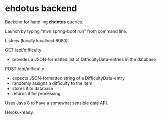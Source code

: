 ehdotus backend
===============

Backend for handling **ehdotus** queries.

Launch by typing "mvn spring-boot:run" from command line.

Listens (locally localhost:8080):

GET /api/difficulty
 - provides a JSON-formatted list of DifficultyData-entries in the database

POST /api/difficulty
 - expects JSON-formatted string of a DifficultyData-entry
 - randomly assigns a difficulty to the item
 - stores it to database
 - returns it for processing

Uses Java 8 to have a somewhat sensible date API.

Heroku-ready.
